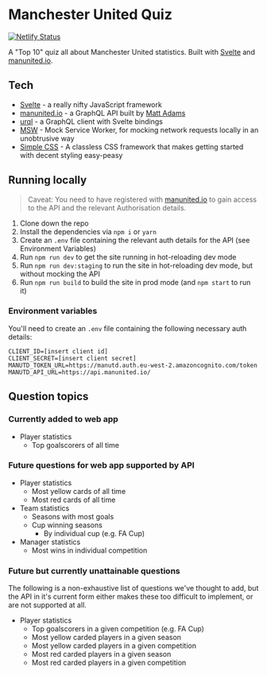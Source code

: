 # Manchester United Quiz

[![Netlify Status](https://api.netlify.com/api/v1/badges/779e4324-febe-440a-9b99-b289b1b74b9c/deploy-status)](https://app.netlify.com/sites/man-utd-quiz/deploys)

A "Top 10" quiz all about Manchester United statistics. Built with [Svelte] and [manunited.io].

## Tech

- [Svelte] - a really nifty JavaScript framework
- [manunited.io] - a GraphQL API built by [Matt Adams]
- [urql] - a GraphQL client with Svelte bindings
- [MSW] - Mock Service Worker, for mocking network requests locally in an unobtrusive way
- [Simple CSS] - A classless CSS framework that makes getting started with decent styling easy-peasy

## Running locally

> Caveat: You need to have registered with [manunited.io] to gain access to the API and the relevant Authorisation details.

1. Clone down the repo
2. Install the dependencies via `npm i` or `yarn`
3. Create an `.env` file containing the relevant auth details for the API (see Environment Variables)
4. Run `npm run dev` to get the site running in hot-reloading dev mode
5. Run `npm run dev:staging` to run the site in hot-reloading dev mode, but without mocking the API
6. Run `npm run build` to build the site in prod mode (and `npm start` to run it)

### Environment variables

You'll need to create an `.env` file containing the following necessary auth details:

```
CLIENT_ID=[insert client id]
CLIENT_SECRET=[insert client secret]
MANUTD_TOKEN_URL=https://manutd.auth.eu-west-2.amazoncognito.com/token
MANUTD_API_URL=https://api.manunited.io/
```

## Question topics

### Currently added to web app

- Player statistics
  - Top goalscorers of all time

### Future questions for web app supported by API

- Player statistics
  - Most yellow cards of all time
  - Most red cards of all time
- Team statistics
  - Seasons with most goals
  - Cup winning seasons
    - By individual cup (e.g. FA Cup)
- Manager statistics
  - Most wins in individual competition

### Future but currently unattainable questions

The following is a non-exhaustive list of questions we've thought to add, but the API in it's current form either makes these too difficult to implement, or are not supported at all.

- Player statistics
  - Top goalscorers in a given competition (e.g. FA Cup)
  - Most yellow carded players in a given season
  - Most yellow carded players in a given competition
  - Most red carded players in a given season
  - Most red carded players in a given competition

[svelte]: https://svelte.dev
[manunited.io]: https://docs.manunited.io
[urql]: https://formidable.com/open-source/urql/
[msw]: https://mswjs.io/
[simple css]: https://simplecss.org/
[matt adams]: https://matt.scot/author/matt
